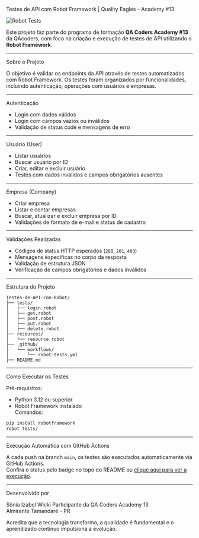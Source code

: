 Testes de API com Robot Framework | Quality Eagles - Academy #13

![Robot Tests](https://github.com/iza975/Testes-de-API-com-Robot-Quality-Eagles-academy13-api-robot/actions/workflows/robot-tests.yml/badge.svg)

Este projeto faz parte do programa de formação **QA Coders Academy #13** da QAcoders, com foco na criação e execução de testes de API utilizando o **Robot Framework**.

---

 Sobre o Projeto

O objetivo é validar os endpoints da API através de testes automatizados com Robot Framework. Os testes foram organizados por funcionalidades, incluindo autenticação, operações com usuários e empresas.

---

 Autenticação

- Login com dados válidos  
- Login com campos vazios ou inválidos  
- Validação de status code e mensagens de erro  

---

Usuário (User)

- Listar usuários  
- Buscar usuário por ID  
- Criar, editar e excluir usuário  
- Testes com dados inválidos e campos obrigatórios ausentes  

---

Empresa (Company)

- Criar empresa  
- Listar e contar empresas  
- Buscar, atualizar e excluir empresa por ID  
- Validações de formato de e-mail e status de cadastro  

---

Validações Realizadas

- Códigos de status HTTP esperados (`200`, `201`, `403`)  
- Mensagens específicas no corpo da resposta  
- Validação de estrutura JSON  
- Verificação de campos obrigatórios e dados inválidos  

---
 Estrutura do Projeto

```
Testes-de-API-com-Robot/
├── tests/
│   ├── login.robot
│   ├── get.robot
│   ├── post.robot
│   ├── put.robot
│   ├── delete.robot
├── resources/
│   └── resource.robot
├── .github/
│   └── workflows/
│       └── robot-tests.yml
├── README.md
```

---

Como Executar os Testes

Pré-requisitos:
- Python 3.12 ou superior  
- Robot Framework instalado  
 Comandos:
```bash
pip install robotframework
robot tests/
```

---
Execução Automática com GitHub Actions

A cada push na branch `main`, os testes são executados automaticamente via GitHub Actions.  
Confira o status pelo badge no topo do README ou [clique aqui para ver a execução](https://github.com/iza975/Testes-de-API-com-Robot-Quality-Eagles-academy13-api-robot/actions).

---

Desenvolvido por

Sônia Izabel Wicki 
Participante da QA Coders Academy 13  
Almirante Tamandaré - PR  

Acredita que a tecnologia transforma, a qualidade é fundamental e o aprendizado contínuo impulsiona a evolução.
